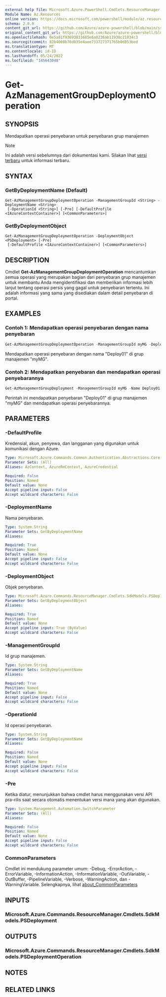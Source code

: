 ```yaml
---
external help file: Microsoft.Azure.PowerShell.Cmdlets.ResourceManager.dll-Help.xml
Module Name: Az.Resources
online version: https://docs.microsoft.com/powershell/module/az.resources/get-azmanagementgroupdeploymentoperation
schema: 2.0.0
content_git_url: https://github.com/Azure/azure-powershell/blob/main/src/Resources/Resources/help/Get-AzManagementGroupDeploymentOperation.md
original_content_git_url: https://github.com/Azure/azure-powershell/blob/main/src/Resources/Resources/help/Get-AzManagementGroupDeploymentOperation.md
ms.openlocfilehash: 0e5a81f93693831685e6a0236ab11938c21034c3
ms.sourcegitcommit: 82b4008b76d035e4aee733727371765b0d853bed
ms.translationtype: MT
ms.contentlocale: id-ID
ms.lasthandoff: 05/24/2022
ms.locfileid: "145643048"
---
```

# Get-AzManagementGroupDeploymentOperation

## SYNOPSIS
Mendapatkan operasi penyebaran untuk penyebaran grup manajemen

> [!NOTE]
>Ini adalah versi sebelumnya dari dokumentasi kami. Silakan lihat [versi terbaru](/powershell/module/az.resources/get-azmanagementgroupdeploymentoperation) untuk informasi terbaru.

## SYNTAX

### GetByDeploymentName (Default)
```
Get-AzManagementGroupDeploymentOperation -ManagementGroupId <String> -DeploymentName <String>
 [-OperationId <String>] [-Pre] [-DefaultProfile <IAzureContextContainer>] [<CommonParameters>]
```

### GetByDeploymentObject
```
Get-AzManagementGroupDeploymentOperation -DeploymentObject <PSDeployment> [-Pre]
 [-DefaultProfile <IAzureContextContainer>] [<CommonParameters>]
```

## DESCRIPTION
Cmdlet **Get-AzManagementGroupDeploymentOperation** mencantumkan semua operasi yang merupakan bagian dari penyebaran grup manajemen untuk membantu Anda mengidentifikasi dan memberikan informasi lebih lanjut tentang operasi persis yang gagal untuk penyebaran tertentu.
Ini adalah informasi yang sama yang disediakan dalam detail penyebaran di portal.

## EXAMPLES

### Contoh 1: Mendapatkan operasi penyebaran dengan nama penyebaran
```powershell
Get-AzManagementGroupDeploymentOperation -ManagementGroupId myMG -DeploymentName Deploy01
```

Mendapatkan operasi penyebaran dengan nama "Deploy01" di grup manajemen "myMG".

### Contoh 2: Mendapatkan penyebaran dan mendapatkan operasi penyebarannya
```powershell
Get-AzManagementGroupDeployment -ManagementGroupId myMG -Name Deploy01 | Get-AzManagementGroupDeploymentOperation
```

Perintah ini mendapatkan penyebaran "Deploy01" di grup manajemen "myMG" dan mendapatkan operasi penyebarannya.

## PARAMETERS

### -DefaultProfile
Kredensial, akun, penyewa, dan langganan yang digunakan untuk komunikasi dengan Azure.

```yaml
Type: Microsoft.Azure.Commands.Common.Authentication.Abstractions.Core.IAzureContextContainer
Parameter Sets: (All)
Aliases: AzContext, AzureRmContext, AzureCredential

Required: False
Position: Named
Default value: None
Accept pipeline input: False
Accept wildcard characters: False
```

### -DeploymentName
Nama penyebaran.

```yaml
Type: System.String
Parameter Sets: GetByDeploymentName
Aliases:

Required: True
Position: Named
Default value: None
Accept pipeline input: False
Accept wildcard characters: False
```

### -DeploymentObject
Objek penyebaran.

```yaml
Type: Microsoft.Azure.Commands.ResourceManager.Cmdlets.SdkModels.PSDeployment
Parameter Sets: GetByDeploymentObject
Aliases:

Required: True
Position: Named
Default value: None
Accept pipeline input: True (ByValue)
Accept wildcard characters: False
```

### -ManagementGroupId
Id grup manajemen.

```yaml
Type: System.String
Parameter Sets: GetByDeploymentName
Aliases:

Required: True
Position: Named
Default value: None
Accept pipeline input: False
Accept wildcard characters: False
```

### -OperationId
Id operasi penyebaran.

```yaml
Type: System.String
Parameter Sets: GetByDeploymentName
Aliases:

Required: False
Position: Named
Default value: None
Accept pipeline input: False
Accept wildcard characters: False
```

### -Pre
Ketika diatur, menunjukkan bahwa cmdlet harus menggunakan versi API pra-rilis saat secara otomatis menentukan versi mana yang akan digunakan.

```yaml
Type: System.Management.Automation.SwitchParameter
Parameter Sets: (All)
Aliases:

Required: False
Position: Named
Default value: None
Accept pipeline input: False
Accept wildcard characters: False
```

### CommonParameters
Cmdlet ini mendukung parameter umum: -Debug, -ErrorAction, -ErrorVariable, -InformationAction, -InformationVariable, -OutVariable, -OutBuffer, -PipelineVariable, -Verbose, -WarningAction, dan -WarningVariable. Selengkapnya, lihat [about_CommonParameters](http://go.microsoft.com/fwlink/?LinkID=113216)

## INPUTS

### Microsoft.Azure.Commands.ResourceManager.Cmdlets.SdkModels.PSDeployment

## OUTPUTS

### Microsoft.Azure.Commands.ResourceManager.Cmdlets.SdkModels.PSDeploymentOperation

## NOTES

## RELATED LINKS
